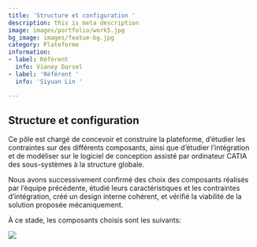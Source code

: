 ```yaml
---
title: 'Structure et configuration '
description: this is meta description
image: images/portfolio/work5.jpg
bg_image: images/featue-bg.jpg
category: Plateforme
information:
- label: Référent
  info: Vianey Darsel
- label: 'Référent '
  info: 'Siyuan Lin '

---
```

## Structure et configuration

Ce pôle est chargé de concevoir et construire la plateforme, d’étudier les contraintes sur des différents composants, ainsi que d’étudier l’intégration et de modéliser sur le logiciel de conception assisté par ordinateur CATIA des sous-systèmes à la structure globale.

Nous avons successivement confirmé des choix des composants réalisés par l’équipe précédente, étudié leurs caractéristiques et les contraintes d’intégration, créé un design interne cohérent, et vérifié la viabilité de la solution proposée mécaniquement.

À ce stade, les composants choisis sont les suivants:

![](/images/composants-ConvertImage.png)